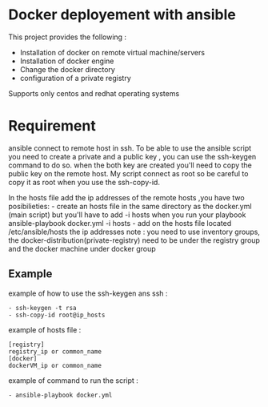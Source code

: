 Docker deployement with ansible
=================================

This project provides the following :

+ Installation of docker on remote virtual machine/servers
+ Installation of docker engine
+ Change the docker directory
+ configuration of a private registry 

Supports only centos and redhat operating systems


Requirement
============
ansible connect to remote host in ssh. To be able to use the ansible script you need to create a private and a public key , you can use the ssh-keygen command to do so. when the both key are created you'll need to copy the public key on the remote host. My script connect as root so be careful to copy it as root when you use the ssh-copy-id.

In the hosts file add the ip addresses of the remote hosts ,you have two posibilieties:
    - create an hosts file in the same directory as the docker.yml (main script) but you'll have to add -i hosts when you run your playbook  
      ansible-playbook docker.yml -i hosts
    - add on the hosts file located /etc/ansible/hosts the ip addresses
note : you need to use inventory groups, the docker-distribution(private-registry) need to be under the registry group and the docker machine under docker group


Example 
----------------

 example of how to use the ssh-keygen ans ssh :

    - ssh-keygen -t rsa 
    - ssh-copy-id root@ip_hosts
    
 example of hosts file :
    
    [registry]
    registry_ip or common_name 
    [docker]
    dockerVM_ip or common_name 
    
 example of command to run the script :
 
    - ansible-playbook docker.yml
    

